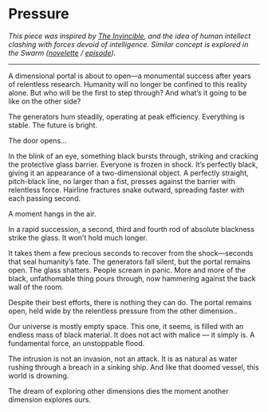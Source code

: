 # Pressure

*This piece was inspired by [The Invincible](https://en.wikipedia.org/wiki/The_Invincible), and the idea of human intellect clashing with forces devoid of intelligence. Similar concept is explored in the Swarm ([novelette](https://en.wikipedia.org/wiki/Swarm_(novelette)) / [episode](https://lovedeathrobots.fandom.com/wiki/Swarm)).*

---

A dimensional portal is about to open—a monumental success after years of relentless research. Humanity will no longer be confined to this reality alone. But who will be the first to step through? And what’s it going to be like on the other side?

The generators hum steadily, operating at peak efficiency. Everything is stable. The future is bright.

The door opens…

In the blink of an eye, something black bursts through, striking and cracking the protective glass barrier. Everyone is frozen in shock. It’s perfectly black, giving it an appearance of a two-dimensional object. A perfectly straight, pitch-black line, no larger than a fist, presses against the barrier with relentless force. Hairline fractures snake outward, spreading faster with each passing second.

A moment hangs in the air.

In a rapid succession, a second, third and fourth rod of absolute blackness strike the glass. It won’t hold much longer.

It takes them a few precious seconds to recover from the shock—seconds that seal humanity’s fate. The generators fall silent, but the portal remains open. The glass shatters. People scream in panic. More and more of the black, unfathomable thing pours through, now hammering against the back wall of the room.

Despite their best efforts, there is nothing they can do. The portal remains open, held wide by the relentless pressure from the other dimension..

Our universe is mostly empty space. This one, it seems, is filled with an endless mass of black material. It does not act with malice — it simply is. A fundamental force, an unstoppable flood.

The intrusion is not an invasion, not an attack. It is as natural as water rushing through a breach in a sinking ship. And like that doomed vessel, this world is drowning.

The dream of exploring other dimensions dies the moment another dimension explores ours.